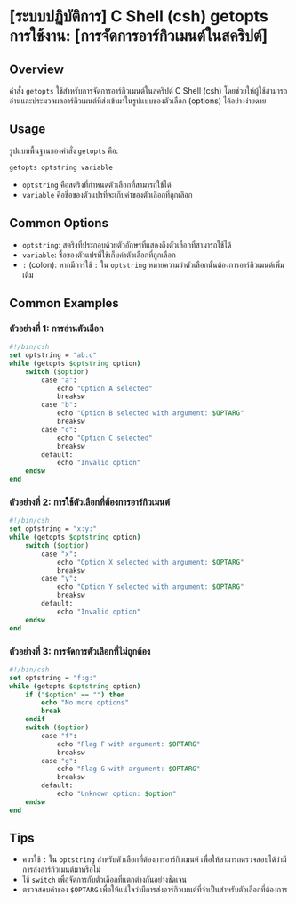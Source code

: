# [ระบบปฏิบัติการ] C Shell (csh) getopts การใช้งาน: [การจัดการอาร์กิวเมนต์ในสคริปต์]

## Overview
คำสั่ง `getopts` ใช้สำหรับการจัดการอาร์กิวเมนต์ในสคริปต์ C Shell (csh) โดยช่วยให้ผู้ใช้สามารถอ่านและประมวลผลอาร์กิวเมนต์ที่ส่งเข้ามาในรูปแบบของตัวเลือก (options) ได้อย่างง่ายดาย

## Usage
รูปแบบพื้นฐานของคำสั่ง `getopts` คือ:

```csh
getopts optstring variable
```

- `optstring` คือสตริงที่กำหนดตัวเลือกที่สามารถใช้ได้
- `variable` คือชื่อของตัวแปรที่จะเก็บค่าของตัวเลือกที่ถูกเลือก

## Common Options
- `optstring`: สตริงที่ประกอบด้วยตัวอักษรที่แสดงถึงตัวเลือกที่สามารถใช้ได้
- `variable`: ชื่อของตัวแปรที่ใช้เก็บค่าตัวเลือกที่ถูกเลือก
- `:` (colon): หากมีการใช้ `:` ใน `optstring` หมายความว่าตัวเลือกนั้นต้องการอาร์กิวเมนต์เพิ่มเติม

## Common Examples

### ตัวอย่างที่ 1: การอ่านตัวเลือก
```csh
#!/bin/csh
set optstring = "ab:c"
while (getopts $optstring option)
    switch ($option)
        case "a":
            echo "Option A selected"
            breaksw
        case "b":
            echo "Option B selected with argument: $OPTARG"
            breaksw
        case "c":
            echo "Option C selected"
            breaksw
        default:
            echo "Invalid option"
    endsw
end
```

### ตัวอย่างที่ 2: การใช้ตัวเลือกที่ต้องการอาร์กิวเมนต์
```csh
#!/bin/csh
set optstring = "x:y:"
while (getopts $optstring option)
    switch ($option)
        case "x":
            echo "Option X selected with argument: $OPTARG"
            breaksw
        case "y":
            echo "Option Y selected with argument: $OPTARG"
            breaksw
        default:
            echo "Invalid option"
    endsw
end
```

### ตัวอย่างที่ 3: การจัดการตัวเลือกที่ไม่ถูกต้อง
```csh
#!/bin/csh
set optstring = "f:g:"
while (getopts $optstring option)
    if ("$option" == "") then
        echo "No more options"
        break
    endif
    switch ($option)
        case "f":
            echo "Flag F with argument: $OPTARG"
            breaksw
        case "g":
            echo "Flag G with argument: $OPTARG"
            breaksw
        default:
            echo "Unknown option: $option"
    endsw
end
```

## Tips
- ควรใช้ `:` ใน `optstring` สำหรับตัวเลือกที่ต้องการอาร์กิวเมนต์ เพื่อให้สามารถตรวจสอบได้ว่ามีการส่งอาร์กิวเมนต์มาหรือไม่
- ใช้ `switch` เพื่อจัดการกับตัวเลือกที่แตกต่างกันอย่างชัดเจน
- ตรวจสอบค่าของ `$OPTARG` เพื่อให้แน่ใจว่ามีการส่งอาร์กิวเมนต์ที่จำเป็นสำหรับตัวเลือกที่ต้องการ
